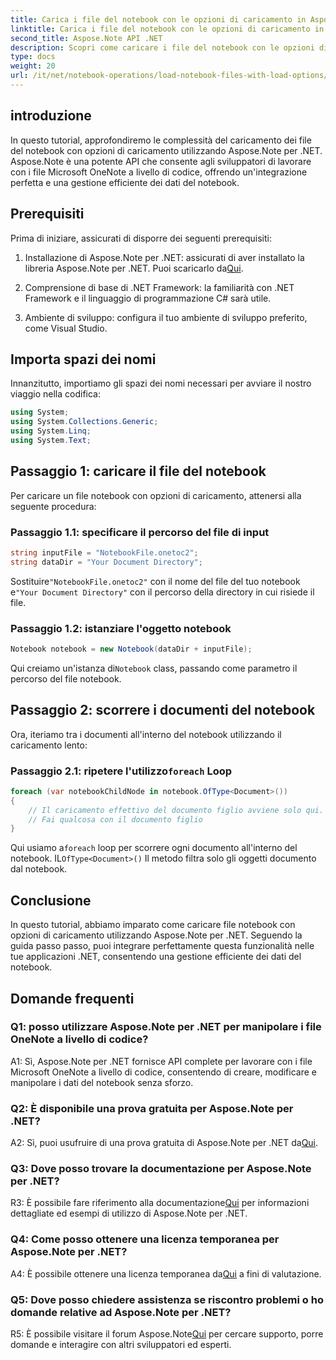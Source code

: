 ```yaml
---
title: Carica i file del notebook con le opzioni di caricamento in Aspose Note .NET
linktitle: Carica i file del notebook con le opzioni di caricamento in Aspose Note .NET
second_title: Aspose.Note API .NET
description: Scopri come caricare i file del notebook con le opzioni di caricamento utilizzando Aspose.Note per .NET. Integra perfettamente questa funzionalità nelle tue applicazioni .NET per una gestione efficiente dei dati del notebook.
type: docs
weight: 20
url: /it/net/notebook-operations/load-notebook-files-with-load-options/
---
```

## introduzione

In questo tutorial, approfondiremo le complessità del caricamento dei file del notebook con opzioni di caricamento utilizzando Aspose.Note per .NET. Aspose.Note è una potente API che consente agli sviluppatori di lavorare con i file Microsoft OneNote a livello di codice, offrendo un'integrazione perfetta e una gestione efficiente dei dati del notebook.

## Prerequisiti

Prima di iniziare, assicurati di disporre dei seguenti prerequisiti:

1.  Installazione di Aspose.Note per .NET: assicurati di aver installato la libreria Aspose.Note per .NET. Puoi scaricarlo da[Qui](https://releases.aspose.com/note/net/).

2. Comprensione di base di .NET Framework: la familiarità con .NET Framework e il linguaggio di programmazione C# sarà utile.

3. Ambiente di sviluppo: configura il tuo ambiente di sviluppo preferito, come Visual Studio.

## Importa spazi dei nomi

Innanzitutto, importiamo gli spazi dei nomi necessari per avviare il nostro viaggio nella codifica:

```csharp
using System;
using System.Collections.Generic;
using System.Linq;
using System.Text;
```

## Passaggio 1: caricare il file del notebook

Per caricare un file notebook con opzioni di caricamento, attenersi alla seguente procedura:

### Passaggio 1.1: specificare il percorso del file di input

```csharp
string inputFile = "NotebookFile.onetoc2";
string dataDir = "Your Document Directory";
```

 Sostituire`"NotebookFile.onetoc2"` con il nome del file del tuo notebook e`"Your Document Directory"` con il percorso della directory in cui risiede il file.

### Passaggio 1.2: istanziare l'oggetto notebook

```csharp
Notebook notebook = new Notebook(dataDir + inputFile);
```

 Qui creiamo un'istanza di`Notebook` class, passando come parametro il percorso del file notebook.

## Passaggio 2: scorrere i documenti del notebook

Ora, iteriamo tra i documenti all'interno del notebook utilizzando il caricamento lento:

###  Passaggio 2.1: ripetere l'utilizzo`foreach` Loop

```csharp
foreach (var notebookChildNode in notebook.OfType<Document>()) 
{
    // Il caricamento effettivo del documento figlio avviene solo qui.
    // Fai qualcosa con il documento figlio
}
```

 Qui usiamo a`foreach` loop per scorrere ogni documento all'interno del notebook. IL`OfType<Document>()` Il metodo filtra solo gli oggetti documento dal notebook.

## Conclusione

In questo tutorial, abbiamo imparato come caricare file notebook con opzioni di caricamento utilizzando Aspose.Note per .NET. Seguendo la guida passo passo, puoi integrare perfettamente questa funzionalità nelle tue applicazioni .NET, consentendo una gestione efficiente dei dati del notebook.

## Domande frequenti

### Q1: posso utilizzare Aspose.Note per .NET per manipolare i file OneNote a livello di codice?

A1: Sì, Aspose.Note per .NET fornisce API complete per lavorare con i file Microsoft OneNote a livello di codice, consentendo di creare, modificare e manipolare i dati del notebook senza sforzo.

### Q2: È disponibile una prova gratuita per Aspose.Note per .NET?

 A2: Sì, puoi usufruire di una prova gratuita di Aspose.Note per .NET da[Qui](https://releases.aspose.com/).

### Q3: Dove posso trovare la documentazione per Aspose.Note per .NET?

 R3: È possibile fare riferimento alla documentazione[Qui](https://reference.aspose.com/note/net/) per informazioni dettagliate ed esempi di utilizzo di Aspose.Note per .NET.

### Q4: Come posso ottenere una licenza temporanea per Aspose.Note per .NET?

 A4: È possibile ottenere una licenza temporanea da[Qui](https://purchase.aspose.com/temporary-license/) a fini di valutazione.

### Q5: Dove posso chiedere assistenza se riscontro problemi o ho domande relative ad Aspose.Note per .NET?

 R5: È possibile visitare il forum Aspose.Note[Qui](https://forum.aspose.com/c/note/28) per cercare supporto, porre domande e interagire con altri sviluppatori ed esperti.